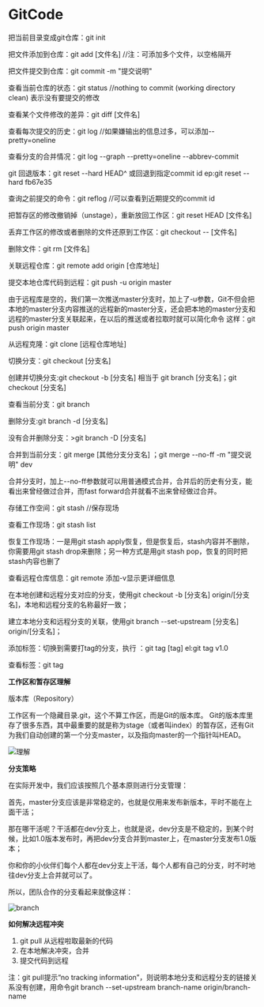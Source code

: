 # GitCode

把当前目录变成git仓库：git init  

把文件添加到仓库：git add [文件名]  //注：可添加多个文件，以空格隔开

把文件提交到仓库：git commit -m "提交说明"

查看当前仓库的状态：git status  //nothing to commit (working directory clean) 表示没有要提交的修改

查看某个文件修改的差异：git diff [文件名]

查看每次提交的历史：git log  //如果嫌输出的信息过多，可以添加--pretty=oneline

查看分支的合并情况：git log --graph --pretty=oneline --abbrev-commit

git 回退版本：git reset --hard HEAD^ 或回退到指定commit id ep:git reset --hard fb67e35

查询之前提交的命令：git reflog //可以查看到近期提交的commit id

把暂存区的修改撤销掉（unstage），重新放回工作区：git reset HEAD [文件名]

丢弃工作区的修改或者删除的文件还原到工作区：git checkout -- [文件名]

删除文件：git rm [文件名]

关联远程仓库：git remote add origin [仓库地址]

提交本地仓库代码到远程：git push -u origin master

由于远程库是空的，我们第一次推送master分支时，加上了-u参数，Git不但会把本地的master分支内容推送的远程新的master分支，还会把本地的master分支和远程的master分支关联起来，在以后的推送或者拉取时就可以简化命令
这样：git push origin master

从远程克隆：git clone [远程仓库地址]

切换分支：git checkout [分支名]

创建并切换分支:git checkout -b [分支名] 相当于 git branch [分支名]；git checkout [分支名]

查看当前分支：git branch

删除分支:git branch -d [分支名]

没有合并删除分支：>git branch -D [分支名]

合并到当前分支：git merge [其他分支分支名] ；git merge --no-ff -m "提交说明" dev

合并分支时，加上--no-ff参数就可以用普通模式合并，合并后的历史有分支，能看出来曾经做过合并，而fast forward合并就看不出来曾经做过合并。

存储工作空间：git stash //保存现场

查看工作现场：git stash list

恢复工作现场：一是用git stash apply恢复，但是恢复后，stash内容并不删除，你需要用git stash drop来删除；另一种方式是用git stash pop，恢复的同时把stash内容也删了

查看远程仓库信息：git remote 添加-v显示更详细信息

在本地创建和远程分支对应的分支，使用git checkout -b [分支名] origin/[分支名]，本地和远程分支的名称最好一致；

建立本地分支和远程分支的关联，使用git branch --set-upstream [分支名] origin/[分支名]；

添加标签：切换到需要打tag的分支，执行 ：git tag [tag] el:git tag v1.0

查看标签：git tag

**工作区和暂存区理解**

版本库（Repository）

工作区有一个隐藏目录.git，这个不算工作区，而是Git的版本库。
Git的版本库里存了很多东西，其中最重要的就是称为stage（或者叫index）的暂存区，还有Git为我们自动创建的第一个分支master，以及指向master的一个指针叫HEAD。

![理解](http://www.liaoxuefeng.com/files/attachments/001384907702917346729e9afbf4127b6dfbae9207af016000/0)

**分支策略**

在实际开发中，我们应该按照几个基本原则进行分支管理：

首先，master分支应该是非常稳定的，也就是仅用来发布新版本，平时不能在上面干活；

那在哪干活呢？干活都在dev分支上，也就是说，dev分支是不稳定的，到某个时候，比如1.0版本发布时，再把dev分支合并到master上，在master分支发布1.0版本；

你和你的小伙伴们每个人都在dev分支上干活，每个人都有自己的分支，时不时地往dev分支上合并就可以了。

所以，团队合作的分支看起来就像这样：

![branch](http://www.liaoxuefeng.com/files/attachments/001384909239390d355eb07d9d64305b6322aaf4edac1e3000/0)

**如何解决远程冲突**

1. git pull 从远程啦取最新的代码
2. 在本地解决冲突，合并
3. 提交代码到远程

 注：git pull提示“no tracking information”，则说明本地分支和远程分支的链接关系没有创建，用命令git branch --set-upstream branch-name origin/branch-name

